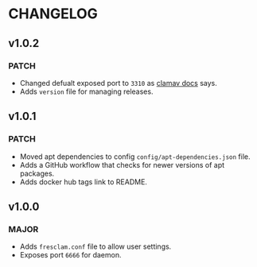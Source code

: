 # CHANGELOG
## v1.0.2
### PATCH
- Changed defualt exposed port to `3310` as [clamav docs](https://docs.clamav.net) says.
- Adds `version` file for managing releases.

## v1.0.1
### PATCH
- Moved apt dependencies to config `config/apt-dependencies.json` file.
- Adds a GitHub workflow that checks for newer versions of apt packages.
- Adds docker hub tags link to README.

## v1.0.0
### MAJOR
- Adds `fresclam.conf` file to allow user settings.
- Exposes port `6666` for daemon.